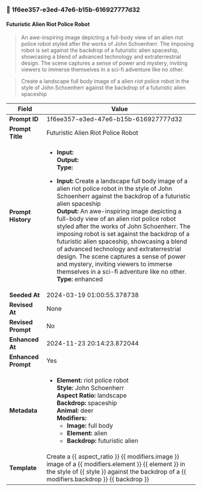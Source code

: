 

### 📜 1f6ee357-e3ed-47e6-b15b-616927777d32

#### Futuristic Alien Riot Police Robot

> An awe-inspiring image depicting a full-body view of an alien riot police robot styled after the works of John Schoenherr. The imposing robot is set against the backdrop of a futuristic alien spaceship, showcasing a blend of advanced technology and extraterrestrial design. The scene captures a sense of power and mystery, inviting viewers to immerse themselves in a sci-fi adventure like no other.

> Create a landscape full body image of a alien riot police robot in the style of John Schoenherr against the backdrop of a futuristic alien spaceship

| Field          | Value                                                                                                                                                                      |
|----------------|----------------------------------------------------------------------------------------------------------------------------------------------------------------------------|
| **Prompt ID**  | 1f6ee357-e3ed-47e6-b15b-616927777d32                                                                                                                                                            |
| **Prompt Title**  | Futuristic Alien Riot Police Robot                                                                                                                                                            |
| **Prompt History** | <ul><li>**Input:**  <br> **Output:**  <br> **Type:** </li></ul><ul><li>**Input:** Create a landscape full body image of a alien riot police robot in the style of John Schoenherr against the backdrop of a futuristic alien spaceship <br> **Output:** An awe-inspiring image depicting a full-body view of an alien riot police robot styled after the works of John Schoenherr. The imposing robot is set against the backdrop of a futuristic alien spaceship, showcasing a blend of advanced technology and extraterrestrial design. The scene captures a sense of power and mystery, inviting viewers to immerse themselves in a sci-fi adventure like no other. <br> **Type:** enhanced</li></ul> |
| **Seeded At** | 2024-03-19 01:00:55.378738                                                                                                                                                   |
| **Revised At** | None                                                                                                                                                   |
| **Revised Prompt** | No                                                                                                                                                                      |
| **Enhanced At** | 2024-11-23 20:14:23.872044                                                                                                                                                  |
| **Enhanced Prompt** | Yes                                                                                                                                                                    |
| **Metadata**   | <ul><li>**Element:** riot police robot <br> **Style:** John Schoenherr <br> **Aspect Ratio:** landscape <br> **Backdrop:** spaceship <br> **Animal:** deer <br> **Modifiers:**<ul><li>**Image:** full body</li><li>**Element:** alien</li><li>**Backdrop:** futuristic alien</li></ul></li></ul> |
| **Template**   | Create a {{ aspect_ratio }} {{ modifiers.image }} image of a {{ modifiers.element }} {{ element }} in the style of {{ style }} against the backdrop of a {{ modifiers.backdrop }} {{ backdrop }}                                                                                                                                           |


